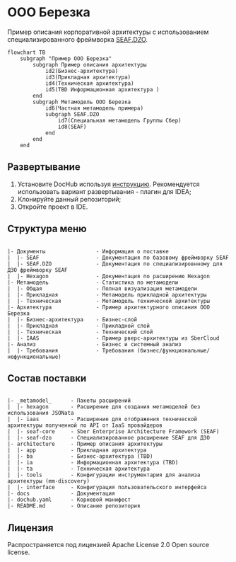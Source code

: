 # ООО Березка
Пример описания корпоративной архитектуры с использованием специализированного 
фреймворка [SEAF.DZO](./_metamodel_/seaf-dzo/README.md).

```mermaid
flowchart TB
    subgraph "Пример ООО Березка"
        subgraph Пример описания архитектуры
            id2(Бизнес-архитектура)
            id3(Прикладная архитектура)
            id4(Техническая архитектура)
            id5(TBD Информационная архитектура )
        end
        subgraph Метамодель ООО Березка
            id6(Частная метамодель примера)
            subgraph SEAF.DZO
                id7(Специальная метамодель Группы Сбер)
                id8(SEAF)
            end
        end
    end
```


## Развертывание

1. Установите DocHub используя [инструкцию](https://github.com/RabotaRu/DocHub#быстрый-старт). Рекомендуется использовать вариант развертывания - плагин для IDEA; 
2. Клонируйте данный репозиторий;
3. Откройте проект в IDE.

## Структура меню
```

|- Документы                - Информация о поставке
|  |- SEAF                  - Документация по базовому фреймворку SEAF
|  |- SEAF.DZO              - Документация по специализировнному для ДЗО фреймворку SEAF
|  |- Hexagon               - Документация по расширению Hexagon
|- Метамодель               - Статистика по метамодели
|  |- Общая                 - Полная визуализация метамодели
|  |- Прикладная            - Метамодель прикладной архитектуры
|  |- Техническая           - Метамодель технической архитектуры
|- Архитектура              - Пример архитектурного описания ООО Березка
|  |- Бизнес-архитектура    - Бизнес-слой
|  |- Прикладная            - Прикладной слой
|  |- Техническая           - Технический слой
|  |- IAAS                  - Пример рверс-архитектуры из SberCloud
|- Анализ                   - Бизнес и системный анализ
|  |- Требования            - Требования (бизнес/функциональные/нефункциональные)
```

## Состав поставки

```

|- _metamodel_      - Пакеты расширений
|  |- hexagon       - Расширение для создания метамоделей без использования JSONata
|  |- iaas          - Расширение для отображения технической архитектуры полученной по API от IaaS провайдеров
|  |- seaf-core     - Sber Enterprise Architecture Framework (SEAF)
|  |- seaf-dzo      - Специализированное расширение SEAF для ДЗО
|- architecture     - Пример описания архитектуры 
|  |- app           - Прикладная архитектура
|  |- ba            - Бизнес-архитектура (TBD)
|  |- ia            - Информационная архитектура (TBD)
|  |- ta            - Техническая архитектура 
|  |- tools         - Конфигурации инструментария для анализа архитектуры (mm-discovery)
|  |- interface     - Конфигурация пользовательского интерфейса 
|- docs             - Документация
|- dochub.yaml      - Корневой манифест 
|- README.md        - Описание репозитория

```

## Лицензия

Распространяется под лицензией Apache License 2.0 Open source license.

